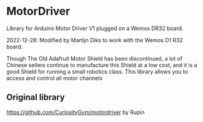 # MotorDriver

Library for Arduino Motor Driver V1 plugged on a Wemos DR32 board.

2022-12-28: Modified by Martijn Diks to work with the Wemos D1 R32 board. 

Though The Old Adafruit Motor Shield has been discontinued, a lot of Chinese sellers continue to manufacture this Shield at a low cost, and it is a good Shield for running a small robotics class. This library allows you to access and control all motor channels

## Original library

https://github.com/CuriosityGym/motordriver by Rupin